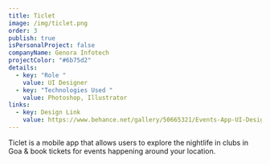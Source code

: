```yaml
---
title: Ticlet
image: /img/ticlet.png
order: 3
publish: true
isPersonalProject: false
companyName: Genora Infotech
projectColor: "#6b75d2"
details:
  - key: "Role "
    value: UI Designer
  - key: "Technologies Used "
    value: Photoshop, Illustrator
links:
  - key: Design Link
    value: https://www.behance.net/gallery/50665321/Events-App-UI-Design
---
```

Ticlet is a mobile app that allows users to explore the nightlife in clubs in Goa & book tickets for events happening around your location.